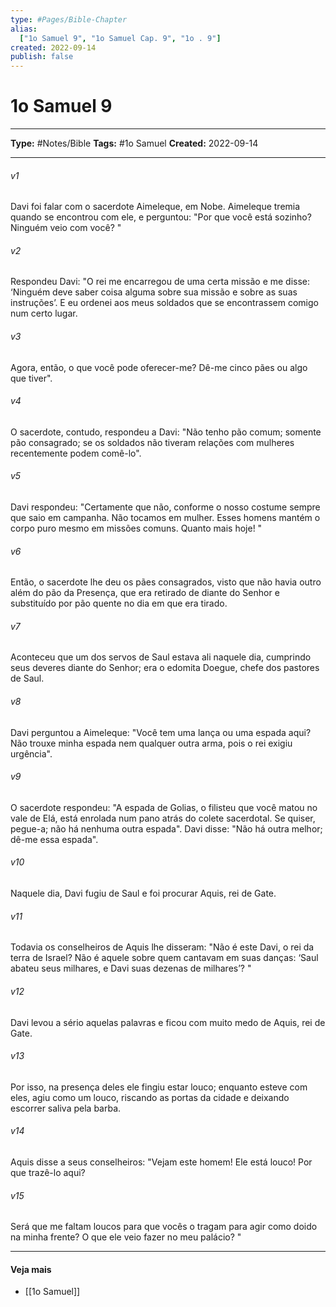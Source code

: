 ```yaml
---
type: #Pages/Bible-Chapter
alias:
  ["1o Samuel 9", "1o Samuel Cap. 9", "1o . 9"]
created: 2022-09-14
publish: false
---
```


# 1o Samuel 9

---

**Type:** #Notes/Bible
**Tags:** #1o Samuel
**Created:** 2022-09-14

---

###### v1
Davi foi falar com o sacerdote Aimeleque, em Nobe. Aimeleque tremia quando se encontrou com ele, e perguntou: "Por que você está sozinho? Ninguém veio com você? "
###### v2
Respondeu Davi: "O rei me encarregou de uma certa missão e me disse: ‘Ninguém deve saber coisa alguma sobre sua missão e sobre as suas instruções’. E eu ordenei aos meus soldados que se encontrassem comigo num certo lugar.
###### v3
Agora, então, o que você pode oferecer-me? Dê-me cinco pães ou algo que tiver".
###### v4
O sacerdote, contudo, respondeu a Davi: "Não tenho pão comum; somente pão consagrado; se os soldados não tiveram relações com mulheres recentemente podem comê-lo".
###### v5
Davi respondeu: "Certamente que não, conforme o nosso costume sempre que saio em campanha. Não tocamos em mulher. Esses homens mantém o corpo puro mesmo em missões comuns. Quanto mais hoje! "
###### v6
Então, o sacerdote lhe deu os pães consagrados, visto que não havia outro além do pão da Presença, que era retirado de diante do Senhor e substituído por pão quente no dia em que era tirado.
###### v7
Aconteceu que um dos servos de Saul estava ali naquele dia, cumprindo seus deveres diante do Senhor; era o edomita Doegue, chefe dos pastores de Saul.
###### v8
Davi perguntou a Aimeleque: "Você tem uma lança ou uma espada aqui? Não trouxe minha espada nem qualquer outra arma, pois o rei exigiu urgência".
###### v9
O sacerdote respondeu: "A espada de Golias, o filisteu que você matou no vale de Elá, está enrolada num pano atrás do colete sacerdotal. Se quiser, pegue-a; não há nenhuma outra espada". Davi disse: "Não há outra melhor; dê-me essa espada".
###### v10
Naquele dia, Davi fugiu de Saul e foi procurar Aquis, rei de Gate.
###### v11
Todavia os conselheiros de Aquis lhe disseram: "Não é este Davi, o rei da terra de Israel? Não é aquele sobre quem cantavam em suas danças: ‘Saul abateu seus milhares, e Davi suas dezenas de milhares’? "
###### v12
Davi levou a sério aquelas palavras e ficou com muito medo de Aquis, rei de Gate.
###### v13
Por isso, na presença deles ele fingiu estar louco; enquanto esteve com eles, agiu como um louco, riscando as portas da cidade e deixando escorrer saliva pela barba.
###### v14
Aquis disse a seus conselheiros: "Vejam este homem! Ele está louco! Por que trazê-lo aqui?
###### v15
Será que me faltam loucos para que vocês o tragam para agir como doido na minha frente? O que ele veio fazer no meu palácio? "


---

#### Veja mais

- [[1o Samuel]]

